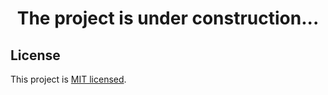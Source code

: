 <h1 align="center">
 The project is under construction...
</p>

## License

This project is [MIT licensed](LICENSE).
